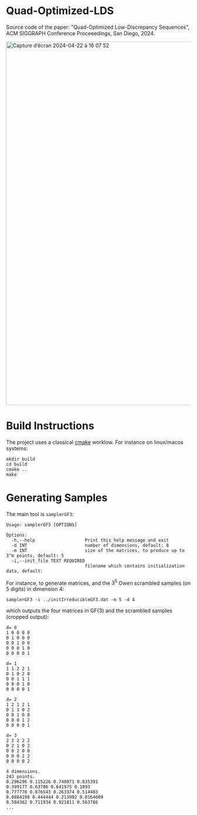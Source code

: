 # Quad-Optimized-LDS

Source code of the paper: "Quad-Optimized Low-Discrepancy Sequences", ACM SIGGRAPH Conference Proceeedings, San Diego, 2024.

<img width="991" alt="Capture d’écran 2024-04-22 à 16 07 52" src="https://github.com/liris-origami/Quad-Optimized-LDS/assets/700165/6397a31a-61fc-44f0-ae1a-b31ace45a8f5">

# Build Instructions

The project uses a classical [cmake](http://cmake.org) worklow. For instance on linux/macos systems:
```
mkdir build
cd build
cmake ..
make
```

# Generating Samples

The main tool is `samplerGF3`:
```
Usage: samplerGF3 [OPTIONS]

Options:
  -h,--help                   Print this help message and exit
  -d INT                      number of dimensions, default: 8
  -m INT                      size of the matrices, to produce up to 3^m points, default: 5
  -i,--init_file TEXT REQUIRED
                              filename which contains initialization data, default:
```
 
For instance, to generate matrices, and the  $3^5$ Owen scrambled samples (on 5 digits) in dimension 4:

```
samplerGF3 -i ../initIrreducibleGF3.dat -m 5 -d 4
```

which outputs the four matrices in GF(3) and the scrambled samples (cropped output):

```
d= 0
1 0 0 0 0
0 1 0 0 0
0 0 1 0 0
0 0 0 1 0
0 0 0 0 1

d= 1
1 1 2 2 1
0 1 0 2 0
0 0 1 1 1
0 0 0 1 0
0 0 0 0 1

d= 2
1 2 1 2 1
0 1 1 0 2
0 0 1 0 0
0 0 0 1 2
0 0 0 0 1

d= 3
2 2 2 2 2
0 2 1 0 2
0 0 2 0 0
0 0 0 2 2
0 0 0 0 2

4 dimensions.
243 points.
0.296296 0.115226 0.748971 0.835391
0.399177 0.63786 0.641975 0.1893
0.777778 0.876543 0.263374 0.514403
0.0864198 0.444444 0.213992 0.0164609
0.584362 0.711934 0.921811 0.563786
...
```